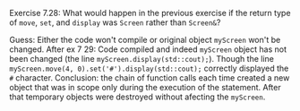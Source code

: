 Exercise 7.28: What would happen in the previous exercise if the return
type of `move`, `set`, and `display` was `Screen` rather than `Screen&`?

Guess: Either the code won't compile or original object `myScreen` won't be changed.
After ex 7 29: Code compiled and indeed `myScreen` object has not been changed (the line `myScreen.display(std::cout);`). Though the line `myScreen.move(4, 0).set('#').display(std::cout);` correctly displayed the `#` character.
Conclusion: the chain of function calls each time created a new object that was in scope only during the execution of the statement. After that temporary objects were destroyed without afecting the `myScreen`.